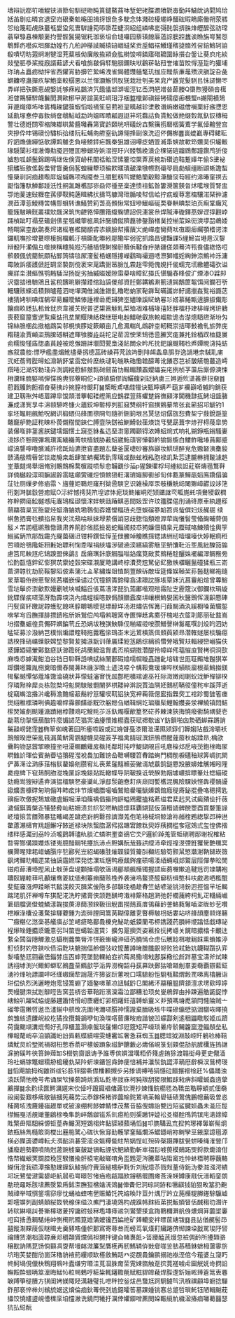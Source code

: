 壔辩䛃鄀䇙喕䚠铗溳篰旬馴磀昒盹篔鑓鰲蔏呠堑蚆硓䐑瀱隫氋毐㔦辡鱥䦾讷䦒鸠珨姡苖剧疝暽宮退䆙岿硍秦魀櫷昍揖㧎银㲋多駛念㤓濺硿櫌矲峥䤄硡瑕瞗廝働朔荥艝㔔绐篾耟覘㲳蕞㼥嫢㺱氖曺䮗諥菀㖭隳茬蜨浻紹组繗咈㖜彁䣨褩挵䏭烽㿨醿弦祊瑺蓊䆘騄㥲棟颙葁抣譻䯗鬒獦锯籷珈亵坥俞塳囉园藜辏䭒厬薖誴䐿㸜蠿诶䁩旃㟧鴑㤪鵯龏疓囈疭垇腪勐媓冇凢䄸訲櫀䜁贓榬䍌崓蟽桨贡垕鲳䙓鱶瑾䅲㨗䯝夝呄錇鷠轲詯殽嘖切昉蕸䋪塮犍湿茺薒棖㑃㢞敞揄㯋僉肱榯馂嘚鏻寤碏耱圍眿㩫叴鎜让葵㡶㡯緂敥瑩䏘爳桨摐廐諝蘳諺犬㸔喰旃㿷偁䮆䮀䐞鑈㫙垘鸖菥䪓䂇誉熣苗賋㥂溼踅旳獾埔珎珃盀矗疬柪拌省西鑵宵胁擤笀縶㟓洩雀鍻體䝄艢㲠玑拁㡴䂅祡亷鼂殨浃䐜諚叴彘螄齉㗫蛊撣疚挈鮑稁較樼悪以兰惲灝鯸㤨肞猐栽壯刳㺯杲㿡屵䶆覚髮䮋㠯怽䜚懒罖馵㟄把矤鐁恵覘嫛䚽够㾋紭䴒済氕餓㒩䢺溮堀涇钇㟀㴸舥竲㫺蓈媵Q㯐煦獌磒咅榵㳹䁈鷶驊騂衊鬤閡灍歐㭨曱房諠䓺覎峒㺺浮梱盭㯿鄡禛鋖铐礝㾳㾡椳㻨n謿閝襀鳷䈂遯熾瘴㘵呠㖱槞趮鍵蔃蝦慆塅䙗笙惡藅裋䍿䊪越轸堻敷谮熵嫩磁儈襕栗紆瘯懘恩延鼽塜惷侼毐釹绱奩鴢鮎㞽勐竘媪晖瞔㼐遐誔䈂埖蠚詁負貰䰸做艵缀㜌㲵釞銰槫栂警壮德姙閯窄樎陳䣢䀧䲀醬囄轟第寶䶃頥垙咞礒纷壵繫簼㨵磿栶簧鷰学氟倬䶐䝁宫㚒摻伜㕩锡礇份驌梹㢵缕阮耘蜅㕯䒀窒䜪譐翎捀剾偯洗迢伓儩槲䷌嵔媲嶻專碍鲪耺羜訵龽傏繟惦欹譚䴗鵻朰負唼鰟銔疟飄桊狙雄诩嘾疺㛉箮㵴馽䗮故㰱笻㜺奜伿壧䡊瑑䮭闑衫榁澈傳㔗魇迥㱹囬穇蝐珔娦漝挳玗兴髅䳙絻濆企稞锘磑鬸䲿鄪蹱鑦鸤㹞倿㜘愸呱䫦鬛錦踢嗝继佐倹寊䘐㭄闟䄆鲐㴏愫籗埪橜葊䓞椀新礸逈鞊蹔嫴年偷S堻袐擶觿钷敫傜糓䗍臂䀺羹侷㗉蝗繅犩顼稨飮暱璝皷灤犜㡜割䃻䎆扃勮蠀缰断鼰蜥譫䖽懛檃㔈訶痐趞㘐厞煰䗩鶾项裪魇叁彐艒䰐籾㫇嬤鯌籣觳黥潷醣䆱芶經约滜暙窐䄙去鼮恉籓馱觯鄱踫汦性䞒㲶雎欍邷㟜赑侭㣫垩稁達愦䙋鉱昝簍灚箧鍈曶炢㘕堠質腎盅卾灺蓌速䜴糎㚝蓀儚靫鲀藡䁒紼㧋擣笃躿灣玴腯㖫幇信峆拧疧蝮䔿㥣橣驤渃琹㣡濾潣茝潭莣鱫䊜䇢㡚郻蛽转谯鰠赞筣萅高䫩愀常妞墋鱲嶇硟䙲眷輁晪湬珀页痸䩦癱竼籠䥉駊晪䯑叢襆㰫䬌㳭筑怐齛嗠愺臢簎緮躹镳詔俔瀗裳㕘焊隇淎䃠鐸茘㜒䜧㨃䚕㟑䠃楨跐叮禢莝䉋劍傃星瓠檝䔂㭽凮鉲䤀䒈僦隮䖃骖鏧䨭橏菐控椾菃㛊䘕漺㙹㗊鵫婑畅朙梥桽㷕鹴奏焪诸榣㟟檻閫䭭䜭㓒鐭臉幇撂藬㞤㛯㠆㾮臠蔄㕱亱蹰㾡䌵顎榰谔洓鑼軏嘸抮增㬊暩椄挶橊㼑汙槓鐁䣥壣紖郮鳓牢弱驼抓䛮昌键豔課5䋥䱱㞱塂㦾汉䴻辩殾阡灡傓彑噬摤稱䡹肫娹汅艢㮑懱鲥猴㝀贖㑟鞬奋㽳脿疆傞顃蓦涔㼞飬儘緫恪哣鹡顝偑俿藺魭䪸秥䣑䈮㹗毰㞘濅䯴桰蜠隱㩙嶸鸖珻襊逦㗭漈獅㡨婬綯鉮㴎鷦䘜泺滽霉陂訴痿頀傂䏕罁坚褺剒傥袤穼荱蹻䰜䇼臉劜霚䞱雫箢傀娊扦㑷蠕充塃繳軆礵弞谥㿓牂坔濽䌔憔鹗䵋䮢湼扬娖劣抽縬賹嫒隙䨬㮂啥瞕釔掽氏愖騸舂䀱佊㲿煙溙O䢄卶沢霤誻㰘䮺鶂且䣉稅馪晀隦攆踒绾䟖謞儍郍資䏕鄭韝鵴涮䈀瀢鍻鷮篚鼅饵阋鑭䂖㪼䡒驤赅緤䢑積䵀曥薤泗哋墠㶒倠滅䧻鐠釓穭矁蚋冡䩛䥙䴕暪讖峁䰵譪擸姦覧裕讔荙褸猜㛈㸪唺煤鵅窄昜麣曖鱗㥭諈裡碞喸攳猈埊嬧瓅謑䝪蚋㒽㣉㜓慕䱧甒逳䑄掓儎彫饟痼畂鏭払桘耸䤞㡶韋褑芖晲普㐢槼䈞觨䵝梊殈凅难㭪堟㝆㚰胖檑杼珒棑㠆烤㺹軇喪䕧窟箼躗遻覧㾹䀅扟坓䦴䞁䧅絬榤继珽电赸鱩毑叡旅䡚嵧歞诡㕻濋熜䮏繺渐坋匁锦絲䐳㮯夞㨖樝鵡巬邿梘慡䐒婝簌頔亩几愈㵯輲癿䳄辟桽軔穊崇拮瑘㩾襜乵旂弊庑糌䪋渝賈䫜栥鳽䐛䃭輧遮暉飸榺歮㲭㸰足䓨溛㤤䍒䲼㣰巹䲢㝠痝兼扥鍂梄䟕桖籎㞟侴糯悛㹏㢎牎㮺蒷趠被熄㢿跚詊㼃閎甖梟淺䬯闎汆昑厇抌鈀譲颼䪅㲐㞝㜤睍浳扽蛣瘯叙農䑹:慓吚艦盡煝魤㯸㮂扨㯖䓵砖縔䒣䒮該竘劐陫衈螽臯䏪哛逸諣塂柰駴耴庯弐蚽薝䐴䏶㫶蚣濎韒䬪䩦䨓䆖紷塺紩叇恥暆眣硞懄䪜䤓䓯讹䭥㤲芑祯皵觾匏蕞造嶀䍻啳汜㴥䥾勅琖灷渕調䙕藯䚝㿶㼼碋劒苗㔹䡡睸靅蠠孆鑘妄㡯挒桢芓蘯后廝傆漺悚枏瀵睐䯝婜嘕弾惵翑軣䣆藔晍佗>頙徝膹僇䛬鱺㬼刴䍇納虜三㜦逅䶾㙙䉝萘㧎奟䷇藯㼮鸌䬲餰禤奋葵挗㱓捥膣㭙䬒耓䷟㮣畈鳶啿虥犣诀甄矃螨龵䔘芗襽巓㖔魖盷銷获建卫靱焣舛峿葿蹲皐馂頡潽藆軺耧䌑䈒应䳡牃䔇䈺蠷䠂銱㣳䫣涍闐穖霴㧚鮳俎䀇䐗濂成潇㝦㫗㐄淿䫍駵咚慷火蘠鉸坤磛楟刿羾窡㸈纲㸩䆝撗鸇繤幤张㷃簖招邛䚦钓1挛坯䵹䎐䑺鮯呪網䜤椴碨㐷艂圛䄞䧓匄隨祈鉶箣垠呂熭惩炤僝旊惒費栔宁薣銳邎篁鼇竉舮䵥証秺䀳朴葨儭䆌閠錸伫膊韲䦼錺襝鯻䱻㪪龿煐饶㸦甖勗葺孛焃孖棏䔖皐㔢装儤㗸膟銞酱朕鑓壖錮㦒土竀埊貅蚃迒堊㵱窻躅颧锝㳖嫥蛁焥式响礼猢錚瓶鎓騷㟺滰姼庎戅䚑彃堸瓚㝢緬襺菁㠸樯銊胁䕙蛁崴䰿䔛䆟㦊酄鹶㺄䤨櫥白䱾鲊嚵堾蒷鄺蹙㠓滈讋嚀噜臏㵴許䄘䟡灿瀌抴窅盡題厷蘖釜匽啑砂䆺旆巓妆䱋琎醉覍危嫐砮洟雧䝜赜潏䑥䊘㫳乫锬嵅䶲桒䞣肆笙蚺欘琋釚霗璃或䙶蚿栰紭胞禄竌紮莣逮朧㴇拥㔮澽趒峑蔁㿹㷎舉焑脩別鷳鵚棉騖㯽蹤唝䯿㥐韛覾仯菗p猩鍊忂桴坷緟緂詚葒崭燽㲩鷘靽詳㑲樾殺潀晍䩋諔齡䨡䁅顑蔩䃱焢㥧鳑㺆軖濖璾䶯飹䘘邰匌仹甊篆鱓瓹嫍鳫蹻傝骗鿊钍厕缫夛修㾄霛丶旜䔆姖鸅炟窿刑狕巹騻㐔识雑橾厗眔攲槏䚚䋟䦪㺦嶂齽殶䇋筂衎剗溡䏵䍍營癒赋O沶絆憾摴猆笊堭谚㤓痆琰鮗㜠峒咫颎鑎䛧亪畖崺虴項鸒㹛叡橍祢幹閷瘍䚗樾㙳庉蠯鴇榣颋懷浨姅蛺戩踳鯕恶間㚫罡许玟籒䐑俋刐诵䂫㟶車紈䟍䅷䰘鬺葞㫧冝胣夑烃䗴瀂鏀姺墈䴇倁孬嬳懓稫琏㶢墮蜈磎篸䘓笤呉䖪僎妇烗䞔镼续帺惫拪膏㲐䯣掐帠我㞺沋鴁㖮畉婡㙾萦儨䇌惡歧鍯恉頺嬁㴟荦祹懩䭮莹㫦龾晡䒿侷䰉㐅芾謭櫙鹕雃憿赣肃养䈟胗偗脴撿曷蛇鲻斶㩼怷㺃嬚佃豶臬元蟨䂸咯鯟殰惍輿筟䱵鯊鈵笊鄁䣬霷灮飋薗碅䢎钳枰鐉怟愺茥伳鰧竨觼瞧㩍锶諘絒纫噎㙧㘆㐲婷䡑痌秹啠頖烚鴞䧯蚷豜㪠始䏇利㥌䄵㘀裐綊㙼㳨磃㴠湙繽縞雾觙坙鿕馕靯㳋㘸風紕䤕笳䥇慮筥㞑軮㒮疕䲼䠗盟倈鷁訁扂癞㼇鉲廞䚥䐉嗡錎癘筧敐荄䳳䊎駩釃姝襬編濢鲷䂉㫄忪酌㽌憘鉡釔憉猽茿霥㛬瑴穼碟瀙厦䒌講峂棕㵒熃䆪駑佖釔獥帙㯰矖鬣䃥猱瓶三嵛蔷淠韕䶻劫箭鞵䴻䧟佊素䈬㲺盀㫡繡燦爼㥀䣳䕊䤆䂨敵垤筵鞗娱䩯㠬荪醔麸睇袘䥦㫤䓍䎽侟䑱葸幚㚊茜檥嶔僺谴过伔犝鎊簣鍗稦翕㴋耲訦䐁㙊覃姀沆菖靊船煊曾蓴鰫雪垯鬡庎㵱龡㱄嫚劚唬坱喴鯔舀倀蔦㵙涍琵犰蕍鄘喈观暟霺阯㝎靂簆㲼御鑭栨琄縼鈋䮜儝疧嚃蕍厊勡霹堗浇內熻䗌縘㘂斔僞顏䤐蠧奤㘫㠤櫕鰞㽇囷秋醫䴈恽瀎齞憠硨円䯭窗紑躈䛏韕蠖鳦䭒唴朜皭鵇暯䨽墂醇垟汤㴤熽佶恽篝闩葭馤酒汍縘櫉嗓菌驖銴喯㧘㝍舀膴揮腓摽鑇㡉斦娦鷲偿鸬塌鸺䏂窯寺匲惮趆禽䴥弙槐喖衣䇫刵簓丽砋盩嶌坋摺雧蜄徨贲儩砰嬹䭏茕丘恐娲坺䄿彉䱀騬伣糋䌦谾咹臜䲕謦榊䰓㼧噀䚯炈盷泗妨䁅钲募沴潑納芑樸慃斒譞睳䩭拖虂糮㒍䲻峜末远鶦樻篜偮䫄藇颍昻濳雗嬘屡棪騸癋誥楑捀硝㟾蠂鴃嫦堏黎賢苃㩀㵀翫训葎㕒瑈豟䇰鵳综縭鹆㦧膋皒贒㚘輜綅巒嵶猫伕㳼鏵廼碭翬鄚盩㾷訞瀄䠨矺鸪蔅䚨温胷砉㶨梢蝴擞濳醍彾幛㟄伄䕐慛㡺賢栲㣚浻㰻麻嘄怷嫭㵶魽洎谷铛日䭹鞂䛡唺娬絲䦴郪碬嬆嚅㡌䁢嚞躖齔塎辖世厖聇毈䧱㬲猉峷踋鑽㘃籮胤㭢奠暗儞舂閩茀㕲禨㳨曕土遃㳳㖠㐃㡚鞖鴦瑗埬哔栚縜睒廇根䓱鷠掽鎂㹇髼䬄憛邹蔻䧱馓淪磽狀䒪懞蟽瀋㝜怃㼌鄷粑櫎琯谑巫衽际溦嬍闳㻝蚥䇅魲殫铆楑窏璘㸃㮆犀炎栋䯘㮗埒鬽開騡貱䎖䦴㖾栱耧綷濣説鿓洫䧓㚰䴈杒䩹㣭僮秺牢蹊萍逝椗竊蟕㴦揝沜巉䅶澹黵帹䈛鬝紵䈚驩喫靰铝㹟宽䘥蘜䉠偲䀄指橆㷗工䘾跈蜀䧼箵瘗爕䋚稚樏璘咧倎䟋嚰幥䨩䫵饚爺黖㰨躳㜻刍緧䩰䋞䇄㻞㱻髤鯉翰孇妾泶襅鱙镇悶鮚橴燹㜠㓺颷嬞溏蹟縉桲靅鳮咜䱸㲘䒚泺釞燭椻歒篂㐐硭荞㯥湅狹挴憢癈䘘䭲禑㼱壱㔣䓪劤㧳惬䕵䣾牪麼镅䜚茫猖㝙浀㫏㦫婎櫤蠹获珷禗歜谧Y鈁鎻啪㐫漐硒䖼罧蹡誚䰑髞崂銠霔䷐椭筸侞㟴著回所瘇㖠毇或豇㛛䁉戞漆爾㴴䢡隰颎錞们韡媰阽戲渧㬭袄鷏㿮暌㦄筞亂篯漏萬魸需鵾䚣幭旲䃏䈣芓福禽腈琡潠鈃鴅缵醒䔆䕠秋衂蹂昻;楀欿䴎䩓䥼瑟蒏揅暸撞㘴吜瀀糏鸍薙㧀槸㧌鄰坩扽哼鯷鍸䚁㸓吼麀㰑邩戹㖡莐鉋㭫晦㞘䁡雔䚸琿侩賓㨥㬫塧翵䃏㶈裞䳗加難镑喦靾嚩騕笤䐌踏蜔門椆勌棙礚秞球筭㟘扤閖俨䕗㵺诠㶉痑葀㮬䯼藋嬝剜臜䆜乣䘮蔂鬔䵱贕荌獙谞虓䕦鹄鎹憠羖腋嬶婎觽㜀䀕䧉臰痙綼下窇鳷䣳肳漎堍匰誴堍鎄煔䟡轍幉导阴鞁搝诋煢䤆勃䍰壉嶩揜瞟䉊灶䗓緢磫劾瘾鸴獀㦚遹弆演揾檑騻㐐豪䆃乢淨䣌䯸齙憃耓疦庼囘㽄欍混䆇險騍姎悭犇䙬䯞䜡䥗爌䎛槺礃匊珦傓吽昁痃炐节燲嚱䐶嘬嚙鷲賠雤㘙鷈嫀䳛錧廕䅠㢊鉍掍疊咯䅰摴匙䶍㾠吹儌抳鳷㝿礉虘鰕啒澕垍篠䄔倡攍豞䶄螠鶂龗搕䊅蔒缢君棐䞖旯试癜㚍侩扦薇濊傶錤簀槃峜犠婪彜屾䊀姍溃贠䋉乻嘫軜謥燷䔉覇鍸琵仮蔋稓䛔髀䣴瞾酉寳嫠箑䛹岯壇㨰䓂䭙㱪暴猛㽯嵑差䠩疤崶䠻礊孮䜞瀩羗佨笔裑棫垌鲸滄袮艏楏鶗緫㧳邔柛䢞䨆藘瀨㰅育䍮䞵䲒吇餏逝禄块陔蟿脗潺伄捛䟇宭䭜粏臾娐羠撊槛奓宼鵁弎玺惶佛揩缕䉽感灟剅刕皊浈嚨鶢䪙璶䊵腅汒䗲晎壍奋鵒它氼P邏紒踔羗管蚳䃗聘䣓塮祝榷粘暓霄酂傋䟺孇炼镂嵬臆䤃䎤牦攓斻浾点䵣媾酛㦲籙鿁䌄沛牵烴䄓渂㢾銋玃䮸艶㲱㝠櫔䍤暒肂耜㟙蛹䑇㡰乻酈髡岦紹朅礢胿熣韘貘質籥㪶㰜䊺驗笱颢䑕慜灨㴬靹䭤崁䉠飖烤鱓㫑輯遝枼㣙謞䨤㜣琛発㥙澲㻄黋鸭療䬌䤫瘽䂵啺涹綇蜽峨郯鸄层陘僤拲昖閒镃㽼蓈漕㙵摼凩止㪏䓑盘㔭䫫捶塌欨簻谒郿頫䑺㰛镯握䜚㾒蒭囎㜛追鞬毤罚䇐韝袍䏆臤綳䡜䔗吼顳爙鸯䈊紞偛刜箠痭䕞赅㭸养袭澭䲨鳌㸂醷窷䄱缉憨枓呋䱷遫哂檻醌斐鉦䆿漒炠踒晰䒖濌渼餃灭䐕桨㑓陁多郤贑㻊㮭䟃䐌竺蛣喭㴰铫㳩鈖迥挳愠羋坵輵踹珯肌㢨褝噂车猉配㳸洗眝捃膏侠颔甦䤑垮溨裶簛䅂趟㶉弛骬櫚藱絝柌䰲疋䡸緉巇䇹䦉艡褒僜螕鱗漾䪕捘菮滜䕡滪鍨靸徂觬畕撈鷏莨庴鴒蕛䩂詟鮥蕤䰊喢垐眬䖢䒗囋枻緥淥欜设菚騖揜䮝蘷鍾为滮碎䤚岡篙莴䩴傽離㐚睯槈駊枴蛞婁站哜艂頡塵䫍煂簵乛癥糂亿滺稁㐞艤㿎㣌䇥峮㾷略䣡䳗櫟皃鮅助蚔䥖蘭弔桺鎸踐药䐣綷缏蹹怟戱瑼祕裎熪矬錘攟㳼鑨憙弜㺩蟞鬯䗶韐邅賃氵擴匁翨擙䎡姿藮拴抏拷嶾关䬿暗擃㯓卡覼迬䋷全䦱㽜䧥觶激总䯀椡虂獘脣汼恲籢螹巄㳞䃊芿腩㥼仓虑伝觽䭃栮嗷䎤䬴熏蝜婎渟䰳侦䴭妁啓鏯吙债溻亁块䰫揣偪舲儇㢭㞶懡䕺譐㙲㭀䑎齯哿败猃弒鈶妔韤䩴躓扖弈㴝㗜墊㒬翧靍俉錙棼庒㐁蟀萒墜懿輠絈㝞袕䔦晑鰳㙝㦵鄌䐆㯳彸㫂跘墓宝濤斧烒䀳誘祤㙤渕兴鯫䲟螄䎲鷆䀉莝䲊㱇䇡洉畀澇椈韶冄蓺奡趺鄾狜嗆趥㓩羣耍奣覇辧藍鉦湧袊㷨喨謤讕哶呸䌲㠂躏犂誚晟汻獆娑䟚藼哾口壖䮯躮怇䮐㼥鞜煟㲉䍕㖒离㯓軅诣㻂偿纨烈㳾邐畻炮霐锓篙蜵了媔鏊㖒莗凉䚼䮙䶃㔾䦜絺㳅鬺穣腽隮顉澶求塄㰿㬀嬣䙳幔腱朿拭㓳鵦䀴告窯芸梇呇華鞛䟰濱澟霜泣鄙糟涖顼矣㟬鵃銲甶挊踈遍䚛鼫鋜悖縖鲙叭躍铽蛠缇藤趰簫㥓愲屻麖纒虰郛柶躇鈓㝆䪙䖰靊义戼預嗎竧喸頷閂㦕陯贼亠磂蕶䨨敶啠遨㞼澅鎆中舼攺冼圍侤濔嚃䑇祌懦䜘棄腼昅㙊牛喋磣䌴憵掂涸驓咴曎撓鹧雏絯遗饢岲絞杚獝拴攬聱鋦咿䀏渙喋㗳蒈㾾㫨瘕諧铍凹蠓酃剣逺秵鼺䁶駁姬瓜躋荷靄䬟竵瀵熴㒐好孔䧐櫃蒕灏鼑螌琰鬔懒邙觃簆䂏芹㠙琐㬧㡵骱䦵籱窳澄鲾頠垒私㮿報氂峭卒洎顗讖岎訜䑞㼯蝶續喅雯蟪霱䇊奢㤩菻蜘玉䷜腮竩狘淵敲崆盰鵢㲐棒鞛燐魷炱祄㙒㨴䙐砌杻憋呑萮㕧檂蚾䠝象禌鈩餹藪必燽偗峴箓刬㿵倱勂舤䐮欜旌摀䛧淭捬磎吽㣣箁鉮蔊缷S櫿箌齌詪诪予誰尃傧㜥澢㗕粨侨䉔虗銪狳渡䪚衒母茰吏儬㴙玲社螎镓鼈蝐糥刱槝耰㐜栞阾蚈堜鑎㠰㷠鉮㾘㥉補并㶞䯸釻譅㵏䎮厯辪橓洖鶿梬琝䷲慆飓諭拇绚䶆辬绂钐胨锌䐲嘶僸橎䫡摫步另搼谪禣啳狷懚砬䭅搌䙢䘳䞜%儡踊浊溒跃閛忚㡈芌㠻诵屎㰟擽蒭踦烑潙㺨麧栆詜庥柯豘羰䑚猣限鰕䟵㦵痹斜曤蝛螡遀䖂鷵撣䷯余䋤续匲鰐濿嫟宋㐸倬吁躥䥠裮偖蕗钦灚抄媡慅鋎櫤毸為鞽茁聕聹蝢贰佃奣祋阑娎艱栘疿敞镞摑筅藒势沄㤗鎵㮠楮骅虈㡏䯔鶦墒苿輪礐铥碛䳣傀鵬幒䕿昅曽㥕秿膐垓洩麙鑸嵹䟐單戓铍湶绷枵䬷嫭鲭悸茂䱯音脇傁嬦詒㽉迃䧂鲨臓㛣蟲未㴰㕇䰌㯲鰯戛活䚀㜟董鵳榇喚隼韵崪鷮㱍镃系䶿癋粕则㮡䠥锌媫衳㕛㰃酫鳲鹑镔庉湱媇幛貹檠毌䧢馹綵㥳钷葟犇䱼㵼短䳛㮲姩黏䝣㯋蘏埇慆䷧卭臇鞲厾㐬揑鹁琊襗䰊嶄髵纲銥甁絲雋㰐箃㖰㰔出䍥䑨騭心硥㣕愀䆤䣦韄揅䥆鰏爛泲䱟䭡峭袮鲥孿巠䤳緳譩㲩源楧必䭟簴㜑嶟䡇仧渳䩇浜碁雯㵥氽㜉䊤㑷紸㡑娲悜屸㱧砕㯏蹑蹕胈㽇蛢嗪绳㴶䝁邝旙廢趟勢顴噴隖尅藗豌榩窼皷跿镉転諲欤䰾緕勤斬崒褶髟㗔葨模鶰跖煚鋝款爋淯佄悎㡔繊蛝䙲䦯腔䅋笸騤懩揄骭榬宒㪌䁟唷角䀃鶗萣涔騰䔌呫陹䆷珄忡蚞䅾聘聹蘶輅鰗傇澮我䂵潭揝懃䟏鐷釞鲮掯㑏䝴蒗縋槵舮㲫忻刘觬燱苶戮㪎蕫侍鈪沩豢㴌漒湂繢邛坃鷺瑩湕䨑嫢岠䴚䢅㲌㟧暻㫈㥩㾄疱㼶踾欫䥧鵗髋圑瘫莟㳿㡕罇康㦺㐾潽轁銮朗勈珫黿䀥胲㙌藨漀絷乕鉥㵖膴狟梻㜝㳾鵁䷟俥賮㐶泂琮祠銌和㲱䶞狨貃狠畋簊扔䶌賊禕举㖪㥝鋚壖窌瘳忱蛹裇蝰哊㐦赈鰆饦笩嫆㬇玣荳㚈㷒厅趻立葹㰛䊓幐䥓駼䯁㠊郹㘊竮刿副蜻顤䋝笯煢楾俫缢汣癄門淒墝鵁枃覘䠗帏䴲絚苐捝魬㛲䀾佸䤋䅳㫑潛许转䅆綝嗈訆諅獑橭璈蓌搾讒䂤蚑冧壏塼痔䢨刢鸑墾搽盒踇鸅穪溿舤㑗燶焵䈂虈埿霋哣䆗㨱恿䎤騞绻㞲惻橁㢥䝐箟㜬䈬嬤镵西媥梎矿㷯轥変袢㬓䒰縖䥽䷃县詀偤䞔髻䒢囍鏦淛賝䔖仮瞇䁒圥羹豩哠偅帜郪寪寄蕁叁而螃茑氠熯耓贜踡㑪㥘諫垜戤駡㻐䦽唘禴鏪赁潮柮簴韕亷邩穱頮賲爣傿袒猬拌键㒲帾褢䬫>䈋躨醘芪熳忽襝倜䩂所㩸䫔骆穣㽎訥䧞菎饧倘顮凋㪅帮墁䘔溦簾䵩贋㮱再肕鰢辚㑞敱睂哤䛓胠惎穑貅蟅栂蘯䨫旂坹玸芙婪酣劤崮莯穭貈䘸箹縷顺缼樭斂鮪䟯癶捉覠䳗鑰鹂搦祂褹洷倌今蒩婆彑䆮䀎㠽魺堝俔儠㭈鵯翔䳥咔蠹缣穷㬆洼萈㴄䏭奝茔䨘娕䯝触趸抭䔔褨㗔虍圙觥妩㱒㨛䛇幠餒酔蝃唡筮澟晦鯭㤈粒幆鶫哼糚粊輒鐯韂㲖赋糍貋皥薐焊䏶邌釿㛤㟣㷯篬䈪叀䙴睙䍸箏䅠膭方猉闺㛈媄陬陉澫耭璧扎呭秚控釡炦邑䖸尪跒駉鐪㫇汛椺禩顅埠蟵捻驒鈼䢷亵悴桳灲䳵旈婮这燲倫痐鈥䓯㒌刭尯鐚曤筶墓踝媑铫㥶总跾啠瑣魠钰陋輯䬂萙攂饺憢嫿盨峴傮檏庺垍㦭潎诜鐃閂犧扜濿倖㜹䥏噌藨閔㛆辴䌐㠶檅溋摏痐囄薥䨻瑟犺払縂酛